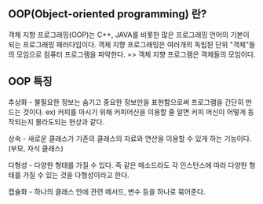 ## OOP(Object-oriented programming) 란?

객체 지향 프로그래밍(OOP)는 C++, JAVA를 비롯한 많은 프로그래밍 언어의 기본이 되는 프로그래밍 패러다임이다. 객체 지향 프로그래밍은 여러개의 독립된 단위 "객체"들의 모임으로 컴퓨터 프로그램을 파악한다. => 객체 지향 프로그램은 객체들의 모임이다.

## OOP 특징

추상화 - 불필요한 정보는 숨기고 중요한 정보만을 표현함으로써 프로그램을 간단히 만드는 것이다.
ex) 커피를 마시기 위해 커피머신을 이용할 줄 알면 커피 머신이 어떻게 동작되는지 몰라도되는 현상과 같다.

상속 - 새로운 클래스가 기존의 클래스의 자료와 연산을 이용할 수 있게 하는 기능이다. (부모, 자식 클래스)

다형성 - 다양한 형태를 가질 수 있다. 즉 같은 메소드라도 각 인스턴스에 따라 다양한 형태를 가질 수 있는 것을 다형성이라고 한다.

캡슐화 - 하나의 클래스 안에 관련 메서드, 변수 등을 하나로 묶어준다.
